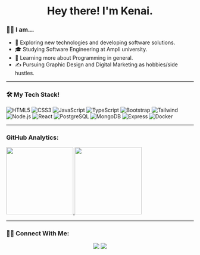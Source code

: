  <div align="center">
 <h1>Hey there! I'm Kenai.</h1>
 </div>

### 👨‍💻 I am... 

- 🤔 Exploring new technologies and developing software solutions.
- 🎓 Studying Software Engineering at Ampli university.
- 🌱 Learning more about Programming in general.
- ✍️ Pursuing Graphic Design and Digital Marketing as hobbies/side hustles.
<hr />

### 🛠 My Tech Stack!

  ![HTML5](https://img.shields.io/badge/HTML5-E34F26?style=for-the-badge&logo=html5&logoColor=white)
  ![CSS3](https://img.shields.io/badge/CSS3-1572B6?style=for-the-badge&logo=css3&logoColor=white)
  ![JavaScript](https://img.shields.io/badge/JavaScript-F7DF1E?style=for-the-badge&logo=javascript&logoColor=black)
  ![TypeScript](https://img.shields.io/badge/TypeScript-007ACC?style=for-the-badge&logo=typescript&logoColor=white)
  ![Bootstrap](https://img.shields.io/badge/Bootstrap-563D7C?style=for-the-badge&logo=bootstrap&logoColor=white)
  ![Tailwind](https://img.shields.io/badge/Tailwind-38B2AC?style=for-the-badge&logo=tailwind-css&logoColor=white)
  ![Node.js](https://img.shields.io/badge/Node.js-43853D?style=for-the-badge&logo=node.js&logoColor=white)
  ![React](https://img.shields.io/badge/React-20232A?style=for-the-badge&logo=react&logoColor=61DAFB)
  ![PostgreSQL](https://img.shields.io/badge/PostgreSQL-316192?style=for-the-badge&logo=postgresql&logoColor=white)
  ![MongoDB](https://img.shields.io/badge/MongoDB-4EA94B?style=for-the-badge&logo=mongodb&logoColor=white)
  ![Express](https://img.shields.io/badge/Express.js-404D59?style=for-the-badge)
  ![Docker](https://img.shields.io/badge/Docker-2496ED?style=for-the-badge&logo=docker&logoColor=white)
<br/>
<hr />

### GitHub Analytics:

<div align="center">
 <div style="display: flex;">
   <a href="https://github.com/kenaicarvalho">
    <img height="180em" src="https://github-readme-stats-eight-theta.vercel.app/api?username=kenaicarvalho&show_icons=true&theme=algolia&include_all_commits=true&count_private=true"/>
    <img height="180em" src="https://github-readme-stats-eight-theta.vercel.app/api/top-langs/?username=kenaicarvalho&layout=compact&langs_count=8&theme=algolia"/>
  </a>
 </div>
</div>

<hr>

### 🤝🏻 Connect With Me: 

<div align="center">
 <a href="https://www.linkedin.com/in/kenai-carvalho-ab7431248/"><img src="https://img.shields.io/badge/-%20Kenai%20Carvalho-0077B5?style=flat&logo=Linkedin&logoColor=white"/></a>
 <a href="mailto:kenaicrv@gmail.com"><img src="https://img.shields.io/badge/kenaicrv@gmail.com-D14836?style=flat&logo=Gmail&logoColor=white"/></a>
</div>
